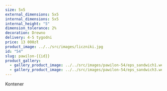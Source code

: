 ```yaml
---
size: 5x5
external_dimensions: 5x5
internal_dimensions: 5x5
internal_height: "5"
dimension_tolerance: 2%
decoration: Drewno
delivery: 4-5 tygodni
price: 13 000zł
product_image: ../../src/images/liczniki.jpg
id: "54"
slug: pawilon-{{id}}
product_gallery:
  - gallery_product_image: ../../src/images/pawilon-54/eps_sandwich1.webp
  - gallery_product_image: ../../src/images/pawilon-54/eps_sandwich3.webp
---
```

Kontener
